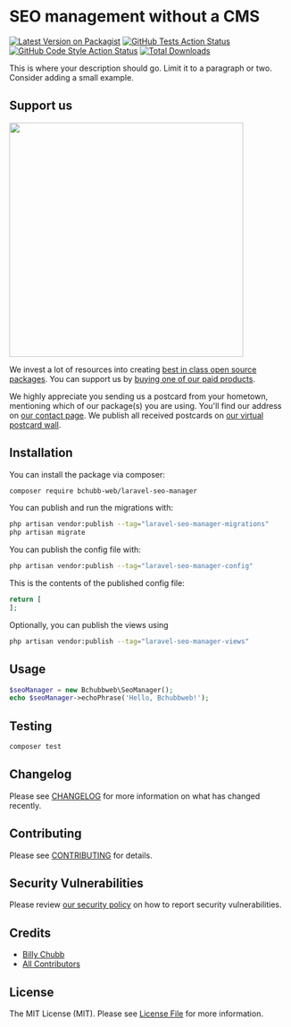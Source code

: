 # SEO management without a CMS

[![Latest Version on Packagist](https://img.shields.io/packagist/v/bchubb-web/laravel-seo-manager.svg?style=flat-square)](https://packagist.org/packages/bchubb-web/laravel-seo-manager)
[![GitHub Tests Action Status](https://img.shields.io/github/actions/workflow/status/bchubb-web/laravel-seo-manager/run-tests.yml?branch=main&label=tests&style=flat-square)](https://github.com/bchubb-web/laravel-seo-manager/actions?query=workflow%3Arun-tests+branch%3Amain)
[![GitHub Code Style Action Status](https://img.shields.io/github/actions/workflow/status/bchubb-web/laravel-seo-manager/fix-php-code-style-issues.yml?branch=main&label=code%20style&style=flat-square)](https://github.com/bchubb-web/laravel-seo-manager/actions?query=workflow%3A"Fix+PHP+code+style+issues"+branch%3Amain)
[![Total Downloads](https://img.shields.io/packagist/dt/bchubb-web/laravel-seo-manager.svg?style=flat-square)](https://packagist.org/packages/bchubb-web/laravel-seo-manager)

This is where your description should go. Limit it to a paragraph or two. Consider adding a small example.

## Support us

[<img src="https://github-ads.s3.eu-central-1.amazonaws.com/laravel-seo-manager.jpg?t=1" width="419px" />](https://spatie.be/github-ad-click/laravel-seo-manager)

We invest a lot of resources into creating [best in class open source packages](https://spatie.be/open-source). You can support us by [buying one of our paid products](https://spatie.be/open-source/support-us).

We highly appreciate you sending us a postcard from your hometown, mentioning which of our package(s) you are using. You'll find our address on [our contact page](https://spatie.be/about-us). We publish all received postcards on [our virtual postcard wall](https://spatie.be/open-source/postcards).

## Installation

You can install the package via composer:

```bash
composer require bchubb-web/laravel-seo-manager
```

You can publish and run the migrations with:

```bash
php artisan vendor:publish --tag="laravel-seo-manager-migrations"
php artisan migrate
```

You can publish the config file with:

```bash
php artisan vendor:publish --tag="laravel-seo-manager-config"
```

This is the contents of the published config file:

```php
return [
];
```

Optionally, you can publish the views using

```bash
php artisan vendor:publish --tag="laravel-seo-manager-views"
```

## Usage

```php
$seoManager = new Bchubbweb\SeoManager();
echo $seoManager->echoPhrase('Hello, Bchubbweb!');
```

## Testing

```bash
composer test
```

## Changelog

Please see [CHANGELOG](CHANGELOG.md) for more information on what has changed recently.

## Contributing

Please see [CONTRIBUTING](CONTRIBUTING.md) for details.

## Security Vulnerabilities

Please review [our security policy](../../security/policy) on how to report security vulnerabilities.

## Credits

- [Billy Chubb](https://github.com/bchubb-web)
- [All Contributors](../../contributors)

## License

The MIT License (MIT). Please see [License File](LICENSE.md) for more information.
